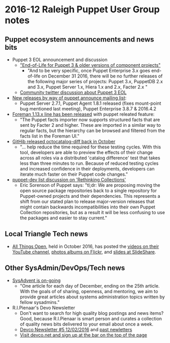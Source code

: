 # 2016-12 Raleigh Puppet User Group notes

## Puppet ecosystem announcements and news bits
+ Puppet 3 EOL announcement and discussion
  - ["End-of-Life for Puppet 3 & older versions of component projects"](https://groups.google.com/forum/#!topic/puppet-announce/tSe_4KTS7t0)
    + "And to be very specific, once Puppet Enterprise 3.x goes end-of-life on December 31 2016, there will be no further releases of the following major series of projects: Puppet 3.x, PuppetDB 2.x and 3.x, Puppet Server 1.x, Hiera 1.x and 2.x, Facter 2.x "
  - [Community twitter discussion about Puppet 3 EOL](https://twitter.com/bitfield/status/794869874656940033)
+ [New releases by way of puppet announce mailing list](https://groups.google.com/forum/#!forum/puppet-announce):
  - Puppet Server 2.7.1,  Puppet Agent 1.8.1 released (fixes mount-point bug mentioned last meeting), Puppet Enterprise 3.8.7 & 2016.4.2
+ [Foreman 1.13.x line has been released](https://theforeman.org/manuals/1.13/index.html#Releasenotesfor1.13) with puppet releated feature:
  - "The Puppet facts importer now supports structured facts that are sent by Facter 2 and higher. These are imported in a similar way to regular facts, but the hierarchy can be browsed and filtered from the facts list in the Foreman UI."
+ [GitHib released octocatalog-diff back in October](http://githubengineering.com/octocatalog-diff-github-s-puppet-development-and-testing-tool/)
  - "... help reduce the time required for these testing cycles. With this tool, developers are able to preview the effects of their change across all roles via a distributed 'catalog difference' test that takes less than three minutes to run. Because of reduced testing cycles and increased confidence in their deployments, developers can iterate much faster on their Puppet code changes."
+ [puppet-dev list discussion on 'Rethinking Collections'](https://groups.google.com/forum/#!msg/puppet-dev/3-HSUz5OnHg/d69ygEO0CgAJ)
  -  Eric Sorenson of Puppet says: "tl;dr: We are proposing moving the open source package repositories back to a single repository for Puppet-owned projects and their dependencies. This represents a shift from our stated plan to release major-version releases that might contain backwards incompatibilities into their own Puppet Collection repositories, but as a result it will be less confusing to use the packages and easier to stay current." 

## Local Triangle Tech news
+ [All Things Open](https://allthingsopen.org), held in October 2016, has posted the [videos on their YouTube channel](https://www.youtube.com/channel/UCBhXFK70DbOU15N2BhDQVTg/videos), [photos albums on Flickr](https://www.flickr.com/photos/allthingsopen/albums), and [slides at SlideShare](http://www.slideshare.net/AllThingsOpen/presentations).

## Other SysAdmin/DevOps/Tech news
+ [SysAdvent is on-going](http://sysadvent.blogspot.co.uk)
  - "One article for each day of December, ending on the 25th article. With the goals of of sharing, openness, and mentoring, we aim to provide great articles about systems administration topics written by fellow sysadmins."
+ R.I.Pienaar's Devo Newsletter
  - Don't want to search for high quality blog postings and news items? Good, because  R.I.Pienaar is smart person and curates a collection of quality news bits delivered to your email about once a week.
  - [Devco Newsletter \#5 12/02/2016](http://eepurl.com/crxpqH) and [past newletters](http://us14.campaign-archive1.com/home/?u=48a10a5d8254d034473c9ca1c&id=38d0f6d5e9)
  - [Visit devco.net and sign up at the bar on the top of the page](https://www.devco.net/)
